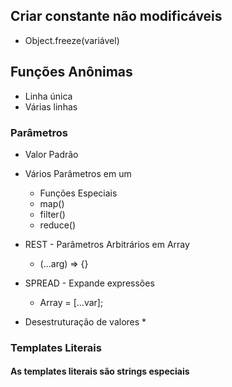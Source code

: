 ## Criar constante não modificáveis
* Object.freeze(variável)

## Funções Anônimas
* Linha única
* Várias linhas

### Parâmetros
* Valor Padrão

* Vários Parâmetros em um
    * Funções Especiais
    * map()
    * filter()
    * reduce()
* REST - Parâmetros Arbitrários em Array
    * (...arg) => {}
* SPREAD - Expande expressões
    * Array = [...var];
* Desestruturação de valores
    *

### Templates Literais
#### As templates literais são strings especiais
